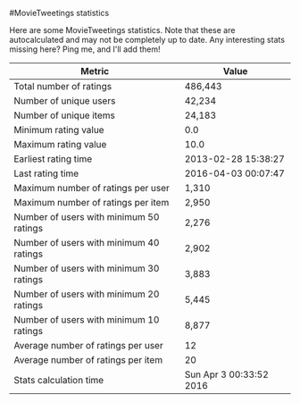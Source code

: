 #MovieTweetings statistics

Here are some MovieTweetings statistics. Note that these are autocalculated and may not be completely up to date. Any interesting stats missing here? Ping me, and I'll add them!

Metric | Value
--- | ---
Total number of ratings                 | 486,443
Number of unique users                  | 42,234
Number of unique items                  | 24,183
Minimum rating value                    | 0.0
Maximum rating value                    | 10.0
Earliest rating time                    | 2013-02-28 15:38:27
Last rating time                        | 2016-04-03 00:07:47
Maximum number of ratings per user      | 1,310
Maximum number of ratings per item      | 2,950
Number of users with minimum 50 ratings | 2,276
Number of users with minimum 40 ratings | 2,902
Number of users with minimum 30 ratings | 3,883
Number of users with minimum 20 ratings | 5,445
Number of users with minimum 10 ratings | 8,877
Average number of ratings per user      | 12
Average number of ratings per item      | 20
Stats calculation time                  | Sun Apr  3 00:33:52 2016

